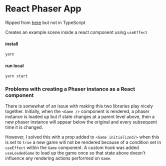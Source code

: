 # React Phaser App

Ripped from [here](https://github.com/bschulte/phaser3-react-example) but not in TypeScript

Creates an example scene inside a react component using `useEffect`

#### install
```sh
yarn 
```

#### run local
```sh
yarn start
```

### Problems with creating a Phaser instance as a React component

There is somewhat of an issue with making this two libraries play nicely together. Initially, when the `<Game />` component is rendered, a phaser instance is loaded up but if state changes at a parent level above, then a new phaser instance will appear below the original and every subsequent time it is changed.

However, I solved this with a prop added to `<Game initialized/>` when this is set to `true` a new game will not be rendered because of a condition set in `useEffect` within the `Game` component. A custom hook was added `useLoadedGame` to load up the game once so that state above doesn't influence any rendering actions performed on `Game`.
